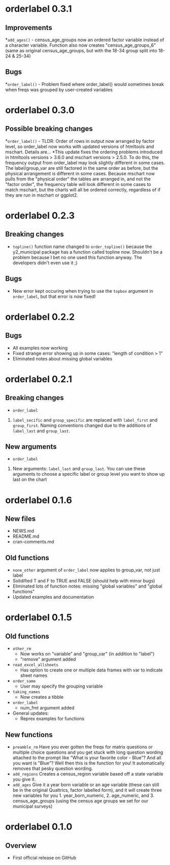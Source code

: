 # orderlabel 0.3.1
## Improvements
*`add_ages()` - census_age_groups now an ordered factor variable instead of a character variable. Function also now creates "census_age_groups_6" (same as original census_age_groups, but with the 18-34 group split into 18-24 & 25-34)
## Bugs
*`order_label()` - Problem fixed where order_label() would sometimes break when freqs was grouped by user-created variables


# orderlabel 0.3.0
## Possible breaking changes
*`order_label()` - TLDR: Order of rows in output now arranged by factor level, so order_label now works with updated versions of htmltools and mschart. Details are...
*This update fixes the ordering problems introduced in htmltools versions > 3.6.0 and mschart versions > 2.5.0. To do this, the frequency output from order_label may look slightly different in some cases. The label/group_var are still factored in the same order as before, but the physical arrangement is different in some cases. Because mschart now pulls from the "physical order" the tables are arranged in, and not the "factor order", the frequency table will look different in some cases to match mschart, but the charts will all be ordered correctly, regardless of if they are run in mschart or ggplot2. 


# orderlabel 0.2.3
## Breaking changes
* `topline()` function name changed to `order_topline()` because the y2_municipal package has a function called topline now.  Shouldn't be a problem because I bet no one used this function anyway. The developers didn't even use it ;)

## Bugs
* New error kept occuring when trying to use the `topbox` argument in `order_label`, but that error is now fixed!


# orderlabel 0.2.2
## Bugs
* All examples now working
* Fixed strange error showing up in some cases: "length of condition > 1"
* Eliminated notes about missing global variables


# orderlabel 0.2.1
## Breaking changes
* `order_label`
1. `label_secific` and `group_specific` are replaced with `label_first` and `group_first`. Naming conventions changed due to the additions of `label_last` and `group_last`.

## New arguments
* `order_label`
1. New arguments: `label_last` and `group_last`. You can use these arguments to choose a specific label or group level you want to show up last on the chart



# orderlabel 0.1.6

## New files
* NEWS.md
* README.md
* cran-comments.md

## Old functions
* `none_other` argument  of `order_label` now applies to group_var, not just label
* Solidified T and F to TRUE and FALSE (should help with minor bugs)
* Eliminated lots of function notes: missing "global variables" and "global functions"
* Updated examples and documentation


# orderlabel 0.1.5

## Old functions
* `other_rm` 
    - Now works on "variable" and "group_var" (in addition to "label")
    - "remove" argument added
* `read_excel_allsheets` 
    - Has option to create one or multiple data frames with var to indicate sheet names
* `order_same`
    - User may specify the grouping variable
* `taking_names`
    - Now creates a tibble
* `order_label`
    - num_fmt argument added
* General updates:
    - Reprex examples for functions
    
## New functions
- `preamble_rm` Have you ever gotten the freqs for matrix questions or multiple choice questions and you get stuck with long question wording attached to the prompt like "What is your favorite color - Blue"? And all you want is "Blue"? Well then this is the function for you! It automatically removes that pesky question wording.
- `add_regions` Creates a census_region variable based off a state variable you give it.
- `add_ages` Give it a year born variable or an age variable (these can still be in the original Qualtrics, factor labelled form), and it will create three new variables for you 1. year_born_numeric, 2. age_numeric, and 3. census_age_groups (using the census age groups we set for our municipal surveys)


# orderlabel 0.1.0

## Overview
* First official release on GitHub
